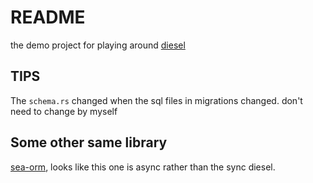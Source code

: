 # README #

the demo project for playing around [diesel](https://diesel.rs/guides/getting-started)

## TIPS ##

The `schema.rs` changed when the sql files in migrations changed. don't need to change by myself

## Some other same library ##

[sea-orm](https://github.com/SeaQL/sea-orm), looks like this one is async rather than the sync diesel.
